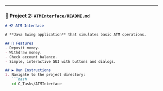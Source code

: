 
---

### 📌 Project 2: `ATMInterface/README.md`

```markdown
# 💳 ATM Interface

A **Java Swing application** that simulates basic ATM operations.  

## 🚀 Features
- Deposit money.  
- Withdraw money.  
- Check account balance.  
- Simple, interactive GUI with buttons and dialogs.  

## ▶️ Run Instructions
1. Navigate to the project directory:
   ```bash
   cd C_Tasks/ATMInterface
